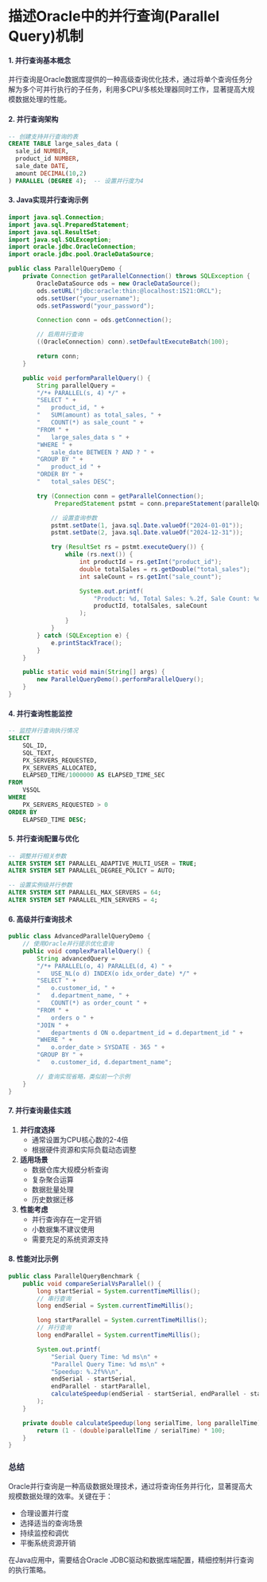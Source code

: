 # 描述Oracle中的并行查询(Parallel Query)机制

#### <font style="color:rgba(6, 8, 31, 0.88);">1. 并行查询基本概念</font>

<font style="color:rgba(6, 8, 31, 0.88);">并行查询是Oracle数据库提供的一种高级查询优化技术，通过将单个查询任务分解为多个可并行执行的子任务，利用多CPU/多核处理器同时工作，显著提高大规模数据处理的性能。</font>

#### <font style="color:rgba(6, 8, 31, 0.88);">2. 并行查询架构</font>

```sql
-- 创建支持并行查询的表  
CREATE TABLE large_sales_data (  
  sale_id NUMBER,  
  product_id NUMBER,  
  sale_date DATE,  
  amount DECIMAL(10,2)  
) PARALLEL (DEGREE 4);  -- 设置并行度为4
```

#### <font style="color:rgba(6, 8, 31, 0.88);">3. Java实现并行查询示例</font>

```java
import java.sql.Connection;  
import java.sql.PreparedStatement;  
import java.sql.ResultSet;  
import java.sql.SQLException;  
import oracle.jdbc.OracleConnection;  
import oracle.jdbc.pool.OracleDataSource;  

public class ParallelQueryDemo {  
    private Connection getParallelConnection() throws SQLException {  
        OracleDataSource ods = new OracleDataSource();  
        ods.setURL("jdbc:oracle:thin:@localhost:1521:ORCL");  
        ods.setUser("your_username");  
        ods.setPassword("your_password");  

        Connection conn = ods.getConnection();  

        // 启用并行查询  
        ((OracleConnection) conn).setDefaultExecuteBatch(100);  

        return conn;  
    }  

    public void performParallelQuery() {  
        String parallelQuery =   
        "/*+ PARALLEL(s, 4) */" +  
        "SELECT " +  
        "   product_id, " +  
        "   SUM(amount) as total_sales, " +  
        "   COUNT(*) as sale_count " +  
        "FROM " +  
        "   large_sales_data s " +  
        "WHERE " +  
        "   sale_date BETWEEN ? AND ? " +  
        "GROUP BY " +  
        "   product_id " +  
        "ORDER BY " +  
        "   total_sales DESC";  

        try (Connection conn = getParallelConnection();  
             PreparedStatement pstmt = conn.prepareStatement(parallelQuery)) {  

            // 设置查询参数  
            pstmt.setDate(1, java.sql.Date.valueOf("2024-01-01"));  
            pstmt.setDate(2, java.sql.Date.valueOf("2024-12-31"));  

            try (ResultSet rs = pstmt.executeQuery()) {  
                while (rs.next()) {  
                    int productId = rs.getInt("product_id");  
                    double totalSales = rs.getDouble("total_sales");  
                    int saleCount = rs.getInt("sale_count");  

                    System.out.printf(  
                        "Product: %d, Total Sales: %.2f, Sale Count: %d%n",   
                        productId, totalSales, saleCount  
                    );  
                }  
            }  
        } catch (SQLException e) {  
            e.printStackTrace();  
        }  
    }  

    public static void main(String[] args) {  
        new ParallelQueryDemo().performParallelQuery();  
    }  
}
```

#### <font style="color:rgba(6, 8, 31, 0.88);">4. 并行查询性能监控</font>

```sql
-- 监控并行查询执行情况  
SELECT   
    SQL_ID,  
    SQL_TEXT,  
    PX_SERVERS_REQUESTED,  
    PX_SERVERS_ALLOCATED,  
    ELAPSED_TIME/1000000 AS ELAPSED_TIME_SEC  
FROM   
    V$SQL  
WHERE   
    PX_SERVERS_REQUESTED > 0  
ORDER BY   
    ELAPSED_TIME DESC;
```

#### <font style="color:rgba(6, 8, 31, 0.88);">5. 并行查询配置与优化</font>

```sql
-- 调整并行相关参数  
ALTER SYSTEM SET PARALLEL_ADAPTIVE_MULTI_USER = TRUE;  
ALTER SYSTEM SET PARALLEL_DEGREE_POLICY = AUTO;  

-- 设置实例级并行参数  
ALTER SYSTEM SET PARALLEL_MAX_SERVERS = 64;  
ALTER SYSTEM SET PARALLEL_MIN_SERVERS = 4;
```

#### <font style="color:rgba(6, 8, 31, 0.88);">6. 高级并行查询技术</font>

```java
public class AdvancedParallelQueryDemo {  
    // 使用Oracle并行提示优化查询  
    public void complexParallelQuery() {  
        String advancedQuery =   
        "/*+ PARALLEL(o, 4) PARALLEL(d, 4) " +  
        "   USE_NL(o d) INDEX(o idx_order_date) */" +  
        "SELECT " +  
        "   o.customer_id, " +  
        "   d.department_name, " +  
        "   COUNT(*) as order_count " +  
        "FROM " +  
        "   orders o " +  
        "JOIN " +  
        "   departments d ON o.department_id = d.department_id " +  
        "WHERE " +  
        "   o.order_date > SYSDATE - 365 " +  
        "GROUP BY " +  
        "   o.customer_id, d.department_name";  

        // 查询实现省略，类似前一个示例  
    }  
}
```

#### <font style="color:rgba(6, 8, 31, 0.88);">7. 并行查询最佳实践</font>

1. **<font style="color:rgba(6, 8, 31, 0.88);">并行度选择</font>**
    - <font style="color:rgba(6, 8, 31, 0.88);">通常设置为CPU核心数的2-4倍</font>
    - <font style="color:rgba(6, 8, 31, 0.88);">根据硬件资源和实际负载动态调整</font>
2. **<font style="color:rgba(6, 8, 31, 0.88);">适用场景</font>**
    - <font style="color:rgba(6, 8, 31, 0.88);">数据仓库大规模分析查询</font>
    - <font style="color:rgba(6, 8, 31, 0.88);">复杂聚合运算</font>
    - <font style="color:rgba(6, 8, 31, 0.88);">数据批量处理</font>
    - <font style="color:rgba(6, 8, 31, 0.88);">历史数据迁移</font>
3. **<font style="color:rgba(6, 8, 31, 0.88);">性能考虑</font>**
    - <font style="color:rgba(6, 8, 31, 0.88);">并行查询存在一定开销</font>
    - <font style="color:rgba(6, 8, 31, 0.88);">小数据集不建议使用</font>
    - <font style="color:rgba(6, 8, 31, 0.88);">需要充足的系统资源支持</font>

#### <font style="color:rgba(6, 8, 31, 0.88);">8. 性能对比示例</font>

```java
public class ParallelQueryBenchmark {  
    public void compareSerialVsParallel() {  
        long startSerial = System.currentTimeMillis();  
        // 串行查询  
        long endSerial = System.currentTimeMillis();  

        long startParallel = System.currentTimeMillis();  
        // 并行查询  
        long endParallel = System.currentTimeMillis();  

        System.out.printf(  
            "Serial Query Time: %d ms\n" +  
            "Parallel Query Time: %d ms\n" +  
            "Speedup: %.2f%%\n",  
            endSerial - startSerial,  
            endParallel - startParallel,  
            calculateSpeedup(endSerial - startSerial, endParallel - startParallel)  
        );  
    }  

    private double calculateSpeedup(long serialTime, long parallelTime) {  
        return (1 - (double)parallelTime / serialTime) * 100;  
    }  
}
```

### <font style="color:rgba(6, 8, 31, 0.88);">总结</font>

<font style="color:rgba(6, 8, 31, 0.88);">Oracle并行查询是一种高级数据处理技术，通过将查询任务并行化，显著提高大规模数据处理的效率。关键在于：</font>

- <font style="color:rgba(6, 8, 31, 0.88);">合理设置并行度</font>
- <font style="color:rgba(6, 8, 31, 0.88);">选择适当的查询场景</font>
- <font style="color:rgba(6, 8, 31, 0.88);">持续监控和调优</font>
- <font style="color:rgba(6, 8, 31, 0.88);">平衡系统资源开销</font>

<font style="color:rgba(6, 8, 31, 0.88);">在Java应用中，需要结合Oracle JDBC驱动和数据库端配置，精细控制并行查询的执行策略。</font>
